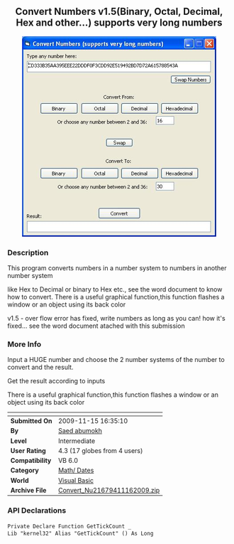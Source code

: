 ﻿<div align="center">

## Convert Numbers v1\.5\(Binary, Octal, Decimal, Hex and other\.\.\.\) supports very long numbers

<img src="PIC2009111634267388.JPG">
</div>

### Description

This program converts numbers in a number system to numbers in another number system

like Hex to Decimal or binary to Hex etc., see the word document to know how to convert. There is a useful graphical function,this function flashes a window or an object using its back color

v1.5 - over flow error has fixed, write numbers as long as you can! how it's fixed... see the word document atached with this submission
 
### More Info
 
Input a HUGE number and choose the 2 number systems of the number to convert and the result.

Get the result according to inputs

There is a useful graphical function,this function flashes a window or an object using its back color


<span>             |<span>
---                |---
**Submitted On**   |2009-11-15 16:35:10
**By**             |[Saed abumokh](https://github.com/Planet-Source-Code/PSCIndex/blob/master/ByAuthor/saed-abumokh.md)
**Level**          |Intermediate
**User Rating**    |4.3 (17 globes from 4 users)
**Compatibility**  |VB 6\.0
**Category**       |[Math/ Dates](https://github.com/Planet-Source-Code/PSCIndex/blob/master/ByCategory/math-dates__1-37.md)
**World**          |[Visual Basic](https://github.com/Planet-Source-Code/PSCIndex/blob/master/ByWorld/visual-basic.md)
**Archive File**   |[Convert\_Nu21679411162009\.zip](https://github.com/Planet-Source-Code/saed-abumokh-convert-numbers-v1-5-binary-octal-decimal-hex-and-other-supports-very-long-nu__1-72564/archive/master.zip)

### API Declarations

```
Private Declare Function GetTickCount _
Lib "kernel32" Alias "GetTickCount" () As Long
```





